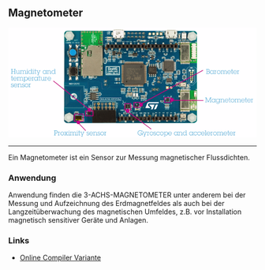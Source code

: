 Magnetometer
------------

![](../../images/sensors/Board.png)

- - -

Ein Magnetometer ist ein Sensor zur Messung magnetischer Flussdichten.

### Anwendung

Anwendung finden die 3-ACHS-MAGNETOMETER unter anderem bei der Messung und Aufzeichnung des Erdmagnetfeldes als auch bei der Langzeitüberwachung des magnetischen Umfeldes, z.B. vor Installation magnetisch sensitiver Geräte und Anlagen.


### Links

*  [Online Compiler Variante](https://developer.mbed.org/teams/Disco-L475VG-IOT/code/Magnetometer/)